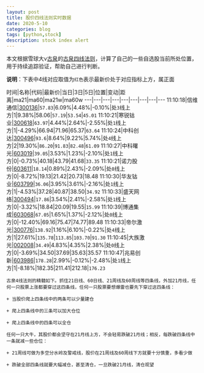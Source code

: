 ```yaml
---
layout: post
title: 股价四线法则实时数据
date: 2020-5-10
categories: blog
tags: [python,stock]
description: stock index alert
---
```



本文根据雪球大v[古泉](https://xueqiu.com/u/7148646888)的[古泉四线法则](https://xueqiu.com/7148646888/130498192)，计算了自己的一些自选股当前所处位置，用于持续追踪验证，帮助自己进行判断。

**说明**：下表中4线对应取值为`红色`表示最新价处于对应指标上方，属正面

时间|名称|代码|最新价|当日|3日|5日|位置|变动|距离|ma21|ma60|ma21w|ma60w
---|---|---|---|---|---|---|---|---
11:10:18|信维通信|[300136](https://xueqiu.com/S/SZ300136)|`57.83`|6.09%|4.48%|-0.10%|处`3`线上方|1|9.38%|58.06|`57.19`|`53.54`|`45.01`
11:10:21|寒锐钴业|[300618](https://xueqiu.com/S/SZ300618)|`63.97`|4.44%|2.64%|-2.55%|处`1`线上方|1|-4.29%|66.94|71.96|65.37|`63.64`
11:10:24|中科创达|[300496](https://xueqiu.com/S/SZ300496)|`93.6`|8.64%|9.22%|5.74%|处`4`线上方|2|19.30%|`86.20`|`91.83`|`82.48`|`61.09`
11:10:27|中科曙光|[603019](https://xueqiu.com/S/SH603019)|`39.05`|3.53%|1.23%|-2.10%|处`1`线上方|0|-0.73%|40.18|43.79|41.68|`33.35`
11:10:21|诺力股份|[603611](https://xueqiu.com/S/SH603611)|`18.14`|0.89%|2.43%|-2.09%|处`0`线上方|0|-8.72%|19.13|21.42|20.73|18.48
11:10:30|华友钴业|[603799](https://xueqiu.com/S/SH603799)|`36.06`|3.95%|3.61%|-2.16%|处`1`线上方|1|-4.53%|37.28|40.87|38.50|`34.92`
11:10:33|盛天网络|[300494](https://xueqiu.com/S/SZ300494)|`17.86`|3.54%|2.41%|-2.58%|处`1`线上方|0|-3.32%|18.84|20.09|19.55|`15.99`
11:10:39|博通集成|[603068](https://xueqiu.com/S/SH603068)|`67.05`|1.65%|1.37%|-2.12%|处`0`线上方|0|-12.40%|69.16|75.47|74.77|89.48
11:10:33|帝尔激光|[300776](https://xueqiu.com/S/SZ300776)|`138.92`|1.16%|6.10%|-0.22%|处`4`线上方|1|27.61%|`135.78`|`113.85`|`103.70`|`91.30`
11:10:45|大族激光|[002008](https://xueqiu.com/S/SZ002008)|`34.49`|4.83%|4.35%|2.38%|处`0`线上方|0|-3.69%|34.50|37.69|35.63|35.57
11:10:47|兆易创新|[603986](https://xueqiu.com/S/SH603986)|`178.28`|2.99%|-0.12%|-2.48%|处`1`线上方|1|-8.18%|182.35|211.41|212.18|`176.23`

```
古泉4线法则的精髓如下。抓住21日线、60日线、21周线及60周线等四条线，外加21月线，任何一只股票上涨都要穿过这四条线，任何一只股票要想爆雷也要先下穿过这四条线：

+ 当股价爬上四条线中的两条可以少量建仓

+ 爬上四条线中的三条可以加大仓位

+ 爬上四条线中的四条可以全仓

任何一只大牛，其股价都会坚守在21月线上方，不会轻易跌破21月线；相反，每跌破四条线中一条就减一些仓位：

+ 21周线可做为多空分水岭及警戒线，股价在21周线及60周线下方就要十分慎重，多看少做

+ 跌破全部四条线就要大幅减仓，甚至清仓，一旦跌破21月线，清仓观望
```